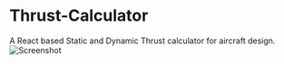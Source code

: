 # Thrust-Calculator
A React based Static and Dynamic Thrust calculator for aircraft design.
![Screenshot](https://user-images.githubusercontent.com/34004681/223530279-4f3d68ee-99f7-4f76-a75b-fd602a487295.png)
